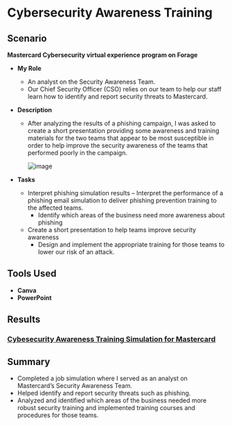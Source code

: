 <h1>Cybersecurity Awareness Training</h1>

<h2>Scenario</h2>

<b>Mastercard Cybersecurity virtual experience program on Forage </b>
  - <b>My Role</b>
    - An analyst on the Security Awareness Team.
    - Our Chief Security Officer (CSO) relies on our team to help our staff learn how to identify and report security threats to Mastercard.

- <b>Description</b>
  - After analyzing the results of a phishing campaign, I was asked to create a short presentation providing some awareness and training materials for the two teams that appear to be most susceptible in order to help improve the security awareness of the teams that performed poorly in the campaign.
    
    ![image](https://github.com/user-attachments/assets/b0470b66-9c7a-4041-8805-12de1911ab3a)

- <b>Tasks</b>
  - Interpret phishing simulation results – Interpret the performance of a phishing email simulation to deliver phishing prevention training to the affected teams.
    - Identify which areas of the business need more awareness about phishing
  - Create a short presentation to help teams improve security awareness 
    -	Design and implement the appropriate training for those teams to lower our risk of an attack.

<h2>Tools Used</h2>

  - <b>Canva</b>
  - <b>PowerPoint</b> 

<h2>Results</h2>

<h3><a href="https://github.com/arielbethea/CybersecurityAwarenessTraining/blob/main/Ariel%20Bethea%20-%20Mastercard%20Phishing%20Awareness%20Presentation.pdf" align="left">Cybesecurity Awareness Training Simulation for Mastercard</a></h3>
</p>


<h2>Summary</h2>

  - Completed a job simulation where I served as an analyst on Mastercard’s Security Awareness Team.
  - Helped identify and report security threats such as phishing.
  - Analyzed and identified which areas of the business needed more robust security training and implemented training courses and procedures for those teams.

</p>









<!--
 ```diff
- text in red
+ text in green
! text in orange
# text in gray
@@ text in purple (and bold)@@
```
--!>
